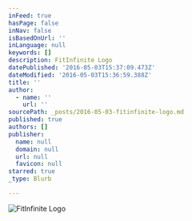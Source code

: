 ```yaml
---
inFeed: true
hasPage: false
inNav: false
isBasedOnUrl: ''
inLanguage: null
keywords: []
description: FitInfinite Logo
datePublished: '2016-05-03T15:37:09.473Z'
dateModified: '2016-05-03T15:36:59.388Z'
title: ''
author:
  - name: ''
    url: ''
sourcePath: _posts/2016-05-03-fitinfinite-logo.md
published: true
authors: []
publisher:
  name: null
  domain: null
  url: null
  favicon: null
starred: true
_type: Blurb

---
```

![FitInfinite Logo](https://the-grid-user-content.s3-us-west-2.amazonaws.com/ae8433fa-642e-4dc0-896a-434545af1e60.png)